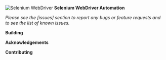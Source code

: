 ![Selenium WebDriver](https://github.com/antoniomerlin/LearnSelenium/blob/patch-1/selenium-driver.jpg) <b> Selenium WebDriver Automation</b>
<p><i>Please see the [issues] section to report any bugs or feature requests and to see the list of known issues.</i>
<p><b> Building</b>

<p><b> Acknowledgements</b>

<p><b> Contributing</b>
